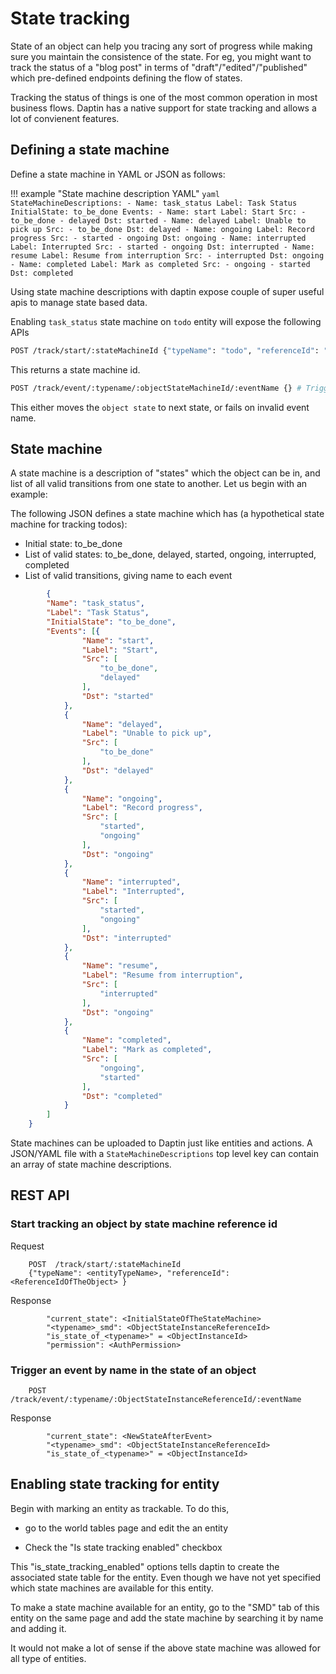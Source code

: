 # State tracking

State of an object can help you tracing any sort of progress while making sure you maintain the consistence of the state. For eg, you might want to track the status of a "blog post" in terms of "draft"/"edited"/"published" which pre-defined endpoints defining the flow of states.

Tracking the status of things is one of the most common operation in most business flows. Daptin has a native support for state tracking and allows a lot of convienent features.


## Defining a state machine

Define a state machine in YAML or JSON as follows:

!!! example "State machine description YAML"
    ```yaml
    StateMachineDescriptions:
    - Name: task_status
      Label: Task Status
      InitialState: to_be_done
      Events:
      - Name: start
        Label: Start
        Src:
        - to_be_done
        - delayed
        Dst: started
      - Name: delayed
        Label: Unable to pick up
        Src:
        - to_be_done
        Dst: delayed
      - Name: ongoing
        Label: Record progress
        Src:
        - started
        - ongoing
        Dst: ongoing
      - Name: interrupted
        Label: Interrupted
        Src:
        - started
        - ongoing
        Dst: interrupted
      - Name: resume
        Label: Resume from interruption
        Src:
        - interrupted
        Dst: ongoing
      - Name: completed
        Label: Mark as completed
        Src:
        - ongoing
        - started
        Dst: completed
    ```

Using state machine descriptions with daptin expose couple of super useful apis to manage state based data.

Enabling `task_status` state machine on `todo` entity will expose the following APIs


```bash
POST /track/start/:stateMachineId {"typeName": "todo", "referenceId": "objectId"} # Start tracking a particular object by id
```

This returns a state machine id.

```bash
POST /track/event/:typename/:objectStateMachineId/:eventName {} # Trigger event on current state
```

This either moves the `object state` to next state, or fails on invalid event name.



## State machine

A state machine is a description of "states" which the object can be in, and list of all valid transitions from one state to another. Let us begin with an example:

The following JSON defines a state machine which has (a hypothetical state machine for tracking todos):

- Initial state: to_be_done
- List of valid states: to_be_done, delayed, started, ongoing, interrupted, completed
- List of valid transitions, giving name to each event

```json
		{
        "Name": "task_status",
        "Label": "Task Status",
        "InitialState": "to_be_done",
        "Events": [{
                "Name": "start",
                "Label": "Start",
                "Src": [
                    "to_be_done",
                    "delayed"
                ],
                "Dst": "started"
            },
            {
                "Name": "delayed",
                "Label": "Unable to pick up",
                "Src": [
                    "to_be_done"
                ],
                "Dst": "delayed"
            },
            {
                "Name": "ongoing",
                "Label": "Record progress",
                "Src": [
                    "started",
                    "ongoing"
                ],
                "Dst": "ongoing"
            },
            {
                "Name": "interrupted",
                "Label": "Interrupted",
                "Src": [
                    "started",
                    "ongoing"
                ],
                "Dst": "interrupted"
            },
            {
                "Name": "resume",
                "Label": "Resume from interruption",
                "Src": [
                    "interrupted"
                ],
                "Dst": "ongoing"
            },
            {
                "Name": "completed",
                "Label": "Mark as completed",
                "Src": [
                    "ongoing",
                    "started"
                ],
                "Dst": "completed"
            }
        ]
    }

```

State machines can be uploaded to Daptin just like entities and actions. A JSON/YAML file with a ```StateMachineDescriptions``` top level key can contain an array of state machine descriptions.


## REST API

### Start tracking an object by state machine reference id


Request
```
	POST  /track/start/:stateMachineId
	{"typeName": <entityTypeName>, "referenceId": <ReferenceIdOfTheObject> }
```

Response
```
		"current_state": <InitialStateOfTheStateMachine>
		"<typename>_smd": <ObjectStateInstanceReferenceId>
		"is_state_of_<typename>" = <ObjectInstanceId>
		"permission": <AuthPermission>
```

### Trigger an event by name in the state of an object

```
	POST  /track/event/:typename/:ObjectStateInstanceReferenceId/:eventName
```
Response
```
		"current_state": <NewStateAfterEvent>
		"<typename>_smd": <ObjectStateInstanceReferenceId>
		"is_state_of_<typename>" = <ObjectInstanceId>
```



## Enabling state tracking for entity

Begin with marking an entity as trackable. To do this,

- go to the world tables page and edit the an entity

- Check the "Is state tracking enabled" checkbox

This "is_state_tracking_enabled" options tells daptin to create the associated state table for the entity. Even though we have not yet specified which state machines are available for this entity.

To make a state machine available for an entity, go to the "SMD" tab of this entity on the same page and add the state machine by searching it by name and adding it.

It would not make a lot of sense if the above state machine was allowed for all type of entities.
